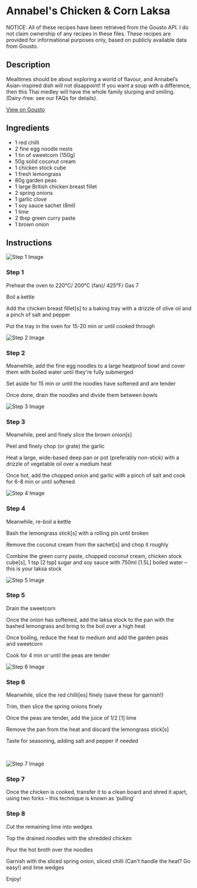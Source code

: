 # Annabel's Chicken & Corn Laksa

NOTICE: All of these recipes have been retrieved from the Gousto API. I do not claim ownership of any recipes in these files. These recipes are provided for informational purposes only, based on publicly available data from Gousto.

## Description

Mealtimes should be about exploring a world of flavour, and Annabel’s Asian-inspired dish will not disappoint! If you want a soup with a difference, then this Thai medley will have the whole family slurping and smiling. (Dairy-free: see our FAQs for details).

[View on Gousto](https://www.gousto.co.uk/recipes/cookbook/annabels-chicken-corn-laksa)

## Ingredients

- 1 red chilli
- 2 fine egg noodle nests
- 1 tin of sweetcorn (150g)
- 50g solid coconut cream
- 1 chicken stock cube 
- 1 fresh lemongrass
- 80g garden peas
- 1 large British chicken breast fillet 
- 2 spring onions
- 1 garlic clove
- 1 soy sauce sachet (8ml)
- 1 lime 
- 2 tbsp green curry paste
- 1 brown onion

## Instructions

![Step 1 Image](https://production-media.gousto.co.uk/cms/recipe-step-image/1054_step-1-x200.jpg)

### Step 1

Preheat the oven to 220&deg;C/ 200&deg;C (fan)/ 425&deg;F/ Gas 7


Boil a kettle&nbsp;


Add the chicken breast fillet<span class="text-danger">[s]</span> to a baking tray with a drizzle of olive oil and a pinch of salt and pepper


Put the tray in the oven for 15-20 min or until cooked through

![Step 2 Image](https://production-media.gousto.co.uk/cms/recipe-step-image/1054_step-2-x200.jpg)

### Step 2

Meanwhile, add the fine egg noodles to&nbsp;a large heatproof bowl and cover them with boiled water&nbsp;until they're fully submerged&nbsp;


Set aside for 15 min or until the noodles have softened and are tender


Once done, drain the noodles and divide them between bowls

![Step 3 Image](https://production-media.gousto.co.uk/cms/recipe-step-image/1054_step-3-x200.jpg)

### Step 3

Meanwhile, peel and finely slice the&nbsp;brown onion<span class="text-danger">[s]</span>&nbsp;


Peel and finely chop (or grate) the garlic&nbsp;


Heat a large,&nbsp;wide-based deep pan or pot (preferably non-stick)&nbsp;with a drizzle of vegetable oil over a medium heat


Once hot, add the chopped onion and garlic with a pinch of salt and cook for 6-8 min or until softened

![Step 4 Image](https://production-media.gousto.co.uk/cms/recipe-step-image/1054_step-4-x200.jpg)

### Step 4

Meanwhile, re-boil a kettle


Bash the lemongrass stick<span class="text-danger">[s]</span> with a rolling pin until broken&nbsp;


Remove the coconut cream from&nbsp;the sachet<span class="text-danger">[s]</span> and chop it roughly&nbsp;


Combine&nbsp;the green curry paste, chopped&nbsp;coconut cream, chicken stock cube<span class="text-danger">[s]</span>,&nbsp;1 tsp<span class="text-danger"> [2 tsp]</span> sugar&nbsp;and soy sauce&nbsp;with 750ml<span class="text-danger"> [1.5L]</span> boiled water&nbsp;&ndash; this is your laksa stock&nbsp;

![Step 5 Image](https://production-media.gousto.co.uk/cms/recipe-step-image/1054_step-5-x200.jpg)

### Step 5

Drain the sweetcorn


Once the onion has softened, add the laksa stock to the pan with the bashed lemongrass and bring to the boil over a high heat


Once boiling, reduce the heat to medium and add the garden peas and&nbsp;sweetcorn


Cook for 4 min or until the peas are tender&nbsp;

![Step 6 Image](https://production-media.gousto.co.uk/cms/recipe-step-image/1054_step-6-x200.jpg)

### Step 6

Meanwhile, slice the red&nbsp;chilli<span class="text-danger">[es] </span>finely (save these for garnish!)


Trim, then slice the spring onions finely


Once the peas are tender, add the juice of 1/2 <span class="text-danger">[1]</span>&nbsp;lime


Remove the pan from the heat and discard the lemongrass stick<span class="text-danger">[s]&nbsp;</span>


Taste for seasoning, adding&nbsp;salt&nbsp;and&nbsp;pepper&nbsp;if needed


&nbsp;

![Step 7 Image](https://production-media.gousto.co.uk/cms/recipe-step-image/1054_step-7-x200.jpg)

### Step 7

Once the chicken is cooked, transfer it&nbsp;to a clean board and shred it apart, using two forks &ndash; this technique is known as &lsquo;pulling&rsquo;

### Step 8

Cut the remaining lime into wedges


Top the&nbsp;drained noodles with the shredded chicken


Pour the hot&nbsp;broth over the noodles


Garnish with the <span class="text-highlight">sliced spring onion,</span> sliced&nbsp;chilli&nbsp;(Can't handle the heat? Go easy!) and lime wedges


Enjoy!

